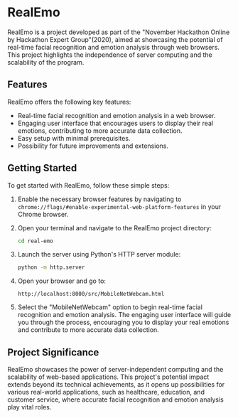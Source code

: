 # RealEmo

RealEmo is a project developed as part of the "November Hackathon Online by Hackathon Expert Group"(2020), aimed at showcasing the potential of real-time facial recognition and emotion analysis through web browsers. This project highlights the independence of server computing and the scalability of the program.

## Features

RealEmo offers the following key features:

- Real-time facial recognition and emotion analysis in a web browser.
- Engaging user interface that encourages users to display their real emotions, contributing to more accurate data collection.
- Easy setup with minimal prerequisites.
- Possibility for future improvements and extensions.

## Getting Started

To get started with RealEmo, follow these simple steps:

1. Enable the necessary browser features by navigating to `chrome://flags/#enable-experimental-web-platform-features` in your Chrome browser.

2. Open your terminal and navigate to the RealEmo project directory:

   ```bash
   cd real-emo
   ```

3. Launch the server using Python's HTTP server module:

   ```bash
   python -m http.server
   ```

4. Open your browser and go to:

   ```url
   http://localhost:8000/src/MobileNetWebcam.html
   ```

5. Select the "MobileNetWebcam" option to begin real-time facial recognition and emotion analysis. The engaging user interface will guide you through the process, encouraging you to display your real emotions and contribute to more accurate data collection.

## Project Significance

RealEmo showcases the power of server-independent computing and the scalability of web-based applications. This project's potential impact extends beyond its technical achievements, as it opens up possibilities for various real-world applications, such as healthcare, education, and customer service, where accurate facial recognition and emotion analysis play vital roles.

